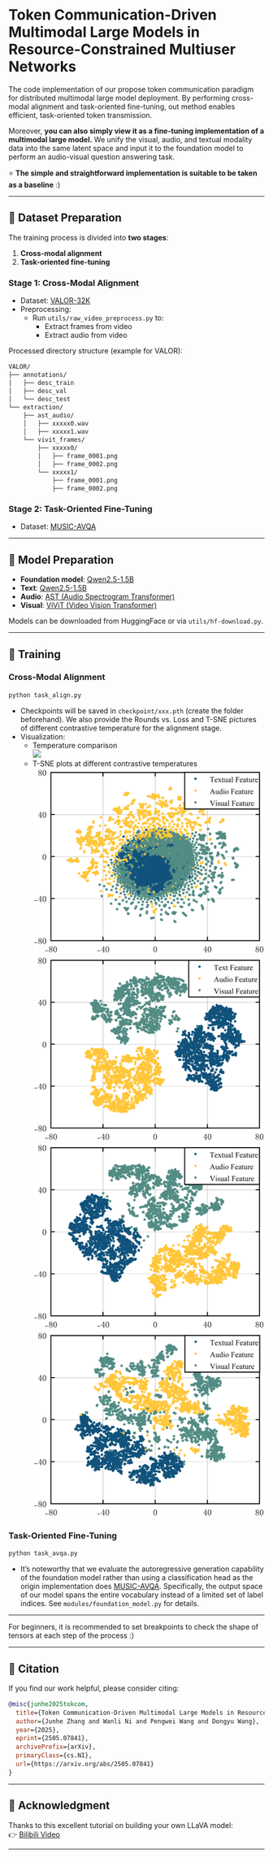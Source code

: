 # Token Communication-Driven Multimodal Large Models in Resource-Constrained Multiuser Networks

  The code implementation of our propose token communication paradigm for distributed multimodal large model deployment. By performing cross-modal alignment and task-oriented fine-tuning, out method enables efficient, task-oriented token transmission.

  Moreover, **you can also simply view it as a fine-tuning implementation of a multimodal large model.** We unify the visual, audio, and textual modality data into the same latent space and input it to the foundation model to perform an audio-visual question answering task. 

  ⭐ **The simple and straightforward implementation is suitable to be taken as a baseline** :)


---

## 📁 Dataset Preparation

The training process is divided into **two stages**:
1. **Cross-modal alignment**
2. **Task-oriented fine-tuning**

### Stage 1: Cross-Modal Alignment  
- Dataset: [VALOR-32K](https://casia-iva-group.github.io/projects/VALOR/data.html)
- Preprocessing:
  - Run `utils/raw_video_preprocess.py` to:
    - Extract frames from video
    - Extract audio from video

Processed directory structure (example for VALOR):
```
VALOR/
├── annotations/
│   ├── desc_train
│   ├── desc_val
│   └── desc_test
└── extraction/
    ├── ast_audio/
    │   ├── xxxxx0.wav
    │   ├── xxxxx1.wav
    └── vivit_frames/
        ├── xxxxx0/
        │   ├── frame_0001.png
        │   ├── frame_0002.png
        └── xxxxx1/
            ├── frame_0001.png
            ├── frame_0002.png
```

### Stage 2: Task-Oriented Fine-Tuning  
- Dataset: [MUSIC-AVQA](https://gewu-lab.github.io/MUSIC-AVQA/)

---

## 🧠 Model Preparation

- **Foundation model**: [Qwen2.5-1.5B](https://huggingface.co/Qwen/Qwen2.5-1.5B)
- **Text**: [Qwen2.5-1.5B](https://huggingface.co/Qwen/Qwen2.5-1.5B)
- **Audio**: [AST (Audio Spectrogram Transformer)](https://huggingface.co/MIT/ast-finetuned-audioset-10-10-0.4593)
- **Visual**: [ViViT (Video Vision Transformer)](https://huggingface.co/google/vivit-b-16x2)

Models can be downloaded from HuggingFace or via `utils/hf-download.py`.

---

## 🚀 Training

### Cross-Modal Alignment  
```bash
python task_align.py
```
- Checkpoints will be saved in `checkpoint/xxx.pth` (create the folder beforehand). We also provide the Rounds vs. Loss and T-SNE pictures of different contrastive temperature for the alignment stage.
- Visualization:
  - Temperature comparison  
    ![](imgs/Temp.png)
  - T-SNE plots at different contrastive temperatures  
    ![](imgs/000.png)  
    ![](imgs/003.png)  
    ![](imgs/007.png)  
    ![](imgs/013.png)

### Task-Oriented Fine-Tuning  
```bash
python task_avqa.py
```
- It’s noteworthy that we evaluate the autoregressive generation capability of the foundation model rather than using a classification head as the origin implementation does [MUSIC-AVQA](https://github.com/GeWu-Lab/MUSIC-AVQA). Specifically, the output space of our model spans the entire vocabulary instead of a limited set of label indices.  See `modules/foundation_model.py` for details.

---

For beginners, it is recommended to set breakpoints to check the shape of tensors at each step of the process :)

---

## 📖 Citation

If you find our work helpful, please consider citing:

```bibtex
@misc{junhe2025tokcom,
  title={Token Communication-Driven Multimodal Large Models in Resource-Constrained Multiuser Networks},
  author={Junhe Zhang and Wanli Ni and Pengwei Wang and Dongyu Wang},
  year={2025},
  eprint={2505.07841},
  archivePrefix={arXiv},
  primaryClass={cs.NI},
  url={https://arxiv.org/abs/2505.07841}
}
```

---

## 🎥 Acknowledgment

Thanks to this excellent tutorial on building your own LLaVA model:  
👉 [Bilibili Video](https://space.bilibili.com/45156039/lists/3213902)

---
